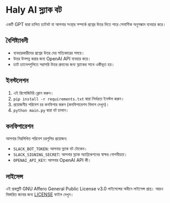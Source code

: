 # Haly AI স্ল্যাক বট

একটি GPT দ্বারা চালিত চ্যাটবট যা আপনার সংস্থার সম্পর্কে প্রশ্নের উত্তর দিতে পারে সেমান্টিক অনুসন্ধান ব্যবহার করে।

## বৈশিষ্ট্যাবলী

- ব্যবহারকারীদের প্রশ্নের উত্তর দেয় সত্যিকারের সময়ে।
- উত্তর উত্পন্ন করার জন্য OpenAI API ব্যবহার করে।
- চ্যাট চ্যানেলগুলিতে সরাসরি উত্তর প্রদানের জন্য স্ল্যাকের সাথে একীভূত হয়।

## ইনস্টলেশন

1. এই রিপোজিটরি ক্লোন করুন।
2. `pip install -r requirements.txt` দ্বারা নির্ভরতা ইনস্টল করুন।
3. প্রয়োজনীয় পরিবেশ চর কনফিগার করুন (কনফিগারেশন বিভাগ দেখুন)।
4. `python main.py` দ্বারা বট চালান।

## কনফিগারেশন

আপনার নিম্নলিখিত পরিবেশ চরগুলির প্রয়োজন:

- `SLACK_BOT_TOKEN`: আপনার স্ল্যাক বট টোকেন।
- `SLACK_SIGNING_SECRET`: আপনার স্ল্যাক অ্যাপ্লিকেশনের স্বাক্ষর গোপনীয়তা।
- `OPENAI_API_KEY`: আপনার OpenAI API কী।

## লাইসেন্স

এই প্রকল্পটি GNU Affero General Public License v3.0 লাইসেন্সের অধীনে লাইসেন্স প্রাপ্ত। আরও বিস্তারিত জানার জন্য [LICENSE](LICENSE) ফাইল দেখুন।
